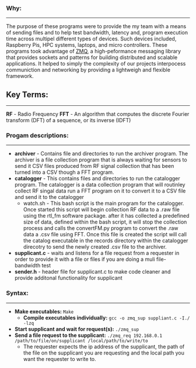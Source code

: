 ### Why:
---
The purpose of these programs were to provide the my team with a means of 
sending files and to help test bandwidth, latency and, program execution time
across multipel different types of devices. Such devices included, Raspberry Pis,
HPC systems, laptops, and micro controllers. These programs took advantage of [ZMQ](https://zeromq.org/),
a high-peformance messaging library that provides sockets and patterns for building
distributed and scalable applications. It helped to simply the complexity of our projects
interpocess communiction and networking by providing a lightweigh and flexible framework.

## Key Terms:
---
**RF** - Radio Frequency
**FFT** - An algorithm that computes the discrete Fourier transform (DFT) of a sequence, or its inverse (IDFT)

### Progam descriptions:
---
+ **archiver** - Contains file and directories to run the archiver program. The archiver is a file collection program that is always waiting for sensors to send it CSV files produced from RF signal collection that has been turned into a CSV though a FFT program. 
+ **catalogger** - This contains files and directories to run the catalogger program. The catalogger is a data collection program that will routinley collect RF singal data run a FFT program on it to convert it to a CSV file and send it to the catalogger
    + watch.sh - This bash script is the main program for the catalogger. Once started this script will begin collection RF data to a .raw file using the rtl_fm software package. after it has collected a predefined size of data, defined within the bash script, it will stop the collection process and calls the convertFM.py program to convert the .raw data a .csv file using FFT. Once this file is created the script will call the catalog executable in the records directory within the catalogger direcotry to send the newly created .csv file to the archiver.
+ **supplicant.c** - waits and listens for a file request from a requester in order to provide it with a file or files
 if you are doing a muli file-bandwidth test
+ **sender.h** - header file for supplicant.c to make code cleaner and provide additonal functionality for supplicant

### Syntax:
---
+ **Make executables:** ``` Make ```
    + **Compile executables individually:** ``` gcc -o zmq_sup suppliant.c -I./ -lzq ```
+ **Start supplicant and wait for request(s):** ``` ./zmq_sup ```
+ **Send a file request to the supplicant:** ```./zmq_req 192.168.0.1 /path/to/file/on/supplicant /local/path/to/write/to```
   + The requester expects the ip address of the supplicant, the path of the file on the supplicant you are requesting
     and the local path you want the requester to write to.
